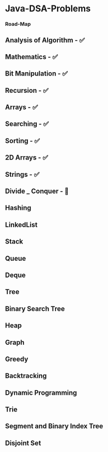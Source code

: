 # Java-DSA-Problems 
### Road-Map
## Analysis of Algorithm - ✅ 
## Mathematics - ✅
## Bit Manipulation - ✅
## Recursion - ✅
## Arrays - ✅
## Searching - ✅
## Sorting - ✅
## 2D Arrays - ✅
## Strings - ✅
## Divide _ Conquer - 🏃
## Hashing
## LinkedList
## Stack
## Queue
## Deque
## Tree
## Binary Search Tree
## Heap
## Graph
## Greedy
## Backtracking
## Dynamic Programming
## Trie
## Segment and Binary Index Tree
## Disjoint Set
